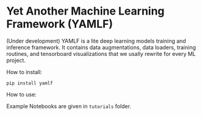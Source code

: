 # Yet Another Machine Learning Framework (YAMLF)
(Under development)
YAMLF is a lite deep learning models training and inference framework. It contains data augmentations, data loaders, training routines, and tensorboard visualizations that we usally rewrite for every ML project.

How to install:

`pip install yamlf`


How to use:

Example Notebooks are given in `tutorials` folder.
